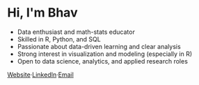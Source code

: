 # Hi, I'm Bhav

- Data enthusiast and math-stats educator  
- Skilled in R, Python, and SQL  
- Passionate about data-driven learning and clear analysis  
- Strong interest in visualization and modeling (especially in R)  
- Open to data science, analytics, and applied research roles  

[Website](bhavjotkhurana.github.io)·[LinkedIn](https://linkedin.com/in/bhavjotkhurana)·[Email](mailto:bhavjotskhurana@gmail.com)
